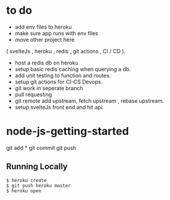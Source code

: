# to do
- add env files to heroku
- make sure app runs with env files
- move other project here

( svelteJs , heroku , redis , git actions , CI / CD ).

- host a redis db on heroku
- setup basic redis caching when querying a db.
- add unit testing to function and routes.
- setup git actions for CI-CS Devops.
- git work in seperate branch
- pull requesting
- git remote add upstream, fetch upstream , rebase upstream.
- setup svelteJs front end and hit api.


# node-js-getting-started

git add *
git commit
git push

## Running Locally

```
$ heroku create
$ git push heroku master
$ heroku open
